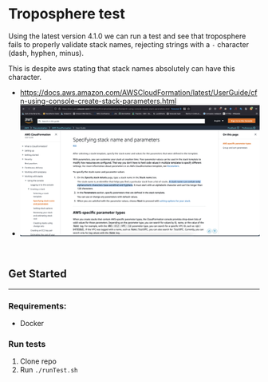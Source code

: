 # Troposphere test

Using the latest version 4.1.0 we can run a test and see that troposphere fails to properly
validate stack names, rejecting strings with a `-` character (dash, hyphen, minus). 

This is despite aws stating that stack names absolutely can have this character. 

 - https://docs.aws.amazon.com/AWSCloudFormation/latest/UserGuide/cfn-using-console-create-stack-parameters.html
 - ![Screenshot of above link](./stackNameConventions.png)

 &nbsp;

## Get Started
----

### Requirements:
 - Docker

### Run tests

1. Clone repo
2. Run `./runTest.sh`
